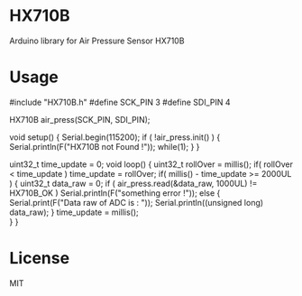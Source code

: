 # HX710B
Arduino library for Air Pressure Sensor HX710B

# Usage

#include "HX710B.h"
#define SCK_PIN 3
#define SDI_PIN 4

HX710B air_press(SCK_PIN, SDI_PIN);

void setup()
{
    Serial.begin(115200);
    if ( !air_press.init() )
    { 
      Serial.println(F("HX710B not Found !"));
      while(1);
    }
}

uint32_t time_update = 0;
void loop()
{
    uint32_t rollOver = millis();
    if( rollOver < time_update )
      time_update = rollOver;
    if( millis() - time_update >= 2000UL )
    {
      uint32_t data_raw = 0;
      if ( air_press.read(&data_raw, 1000UL) != HX710B_OK )
        Serial.println(F("something error !"));
      else
      {
        Serial.print(F("Data raw of ADC is : "));
        Serial.println((unsigned long) data_raw);
      }
      time_update = millis();            
    }
}

# License
MIT
